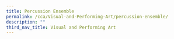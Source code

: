 ```yaml
---
title: Percussion Ensemble
permalink: /cca/Visual-and-Performing-Art/percussion-ensemble/
description: ""
third_nav_title: Visual and Performing Art
---
```

